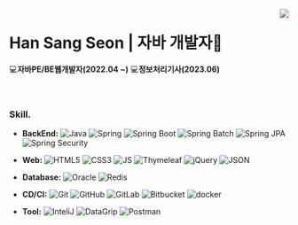 
<!-- https://velog.io/@seondal/Github-Readme-%EA%BE%B8%EB%AF%B8%EA%B8%B0-%EC%B4%9D%EC%A0%95%EB%A6%AC#%EC%99%84%EC%84%B1 -->
<!-- https://simpleicons.org/ -->

  <img align="right" src="https://github-readme-stats.vercel.app/api/top-langs/?username=h1s0s&theme=dracula&exclude_repo=Computer-Science-Engineering&layout=compact&langs_count=10"/>
  
  # **Han Sang Seon | 자바 개발자**🐥
💻**자바PE/BE웹개발자(2022.04 ~)**
💻**정보처리기사(2023.06)**
<br/><br/><br/>
### Skill.
* **BackEnd:** 
![Java](https://img.shields.io/badge/-Java-007396?style=flat-square&logo=Java&logoColor=white)
![Spring](https://img.shields.io/badge/-Spring-6DB33F?style=flat-square&logo=Spring&logoColor=white)
![Spring Boot](https://img.shields.io/badge/-SpringBoot-6DB33F?style=flat-square&logo=SpringBoot&logoColor=white)
![Spring Batch](https://img.shields.io/badge/-SpringBatch-6DB33F?style=flat-square&logo=ONLYOFFICE&logoColor=white)
![Spring JPA](https://img.shields.io/badge/-SpringJPA-6DB33F?style=flat-square&logo=SpringBatch&logoColor=white)
![Spring Security](https://img.shields.io/badge/-SpringSecurity-6DB33F?style=flat-square&logo=SpringSecurity&logoColor=white)

* **Web:** ![HTML5](https://img.shields.io/badge/-HTML-E34F26?style=flat-square&logo=HTML5&logoColor=white)
![CSS3](https://img.shields.io/badge/-CSS3-1572B6?style=flat-square&logo=CSS3&logoColor=white)
![JS](https://img.shields.io/badge/-JS-F7DF1E?style=flat-square&logo=JavaScript&logoColor=white)
![Thymeleaf](https://img.shields.io/badge/Thymeleaf-005F0F?style=flat-square&logo=Thymeleaf&logoColor=white)
![jQuery](https://img.shields.io/badge/jQuery-0769AD?style=flat-square&logo=jQuery&logoColor=white)
![JSON](https://img.shields.io/badge/JSON-000000?style=flat-square&amp;logo=json&amp;logoColor=white")

* **Database:** 
![Oracle](https://img.shields.io/badge/-Oracle-F80000?style=flat-square&logo=Spring&logoColor=white)
![Redis](https://img.shields.io/badge/-Redis-EA0016?style=flat-square&logo=ONLYOFFICE&logoColor=white)
 
* **CD/CI:** 
![Git](https://img.shields.io/badge/Git-F05032?style=flat-square&logo=Git&logoColor=white)
![GitHub](https://img.shields.io/badge/GitHub-181717?style=flat-square&logo=GitHub&logoColor=white)
![GitLab](https://img.shields.io/badge/GitLab-FC6D26?style=flat-square&logo=GitLab&logoColor=white)
![Bitbucket](https://img.shields.io/badge/Bitbucket-0052CC?style=flat-square&logo=Bitbucket&logoColor=white)
![docker](https://img.shields.io/badge/Docker-2496ED?style=flat-square&logo=Docker&logoColor=white)

* **Tool:** 
![InteliJ](https://img.shields.io/badge/InteliJ-000000?style=flat-square&logo=IntelliJIDEA&logoColor=white)
![DataGrip](https://img.shields.io/badge/DataGrip-000000?style=flat-square&logo=DataGrip&logoColor=white)
![Postman](https://img.shields.io/badge/Postman-FF6C37?style=flat-square&logo=Postman&logoColor=white)
